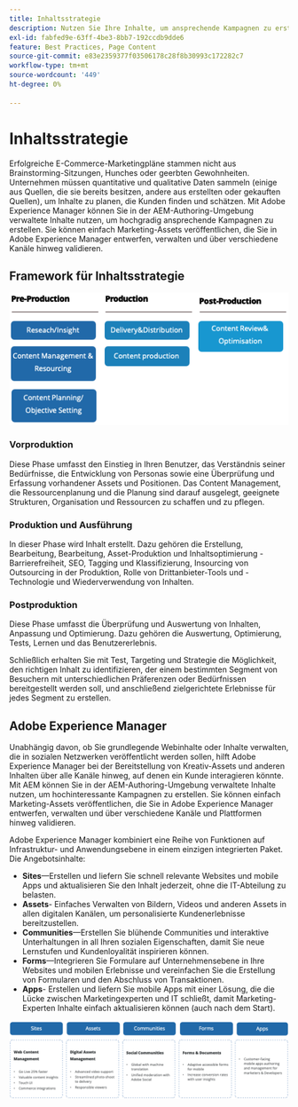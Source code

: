 ```yaml
---
title: Inhaltsstrategie
description: Nutzen Sie Ihre Inhalte, um ansprechende Kampagnen zu erstellen, die Ihre Kunden ansprechen.
exl-id: fabfed9e-63ff-4be3-8bb7-192ccdb9dde6
feature: Best Practices, Page Content
source-git-commit: e83e2359377f03506178c28f8b30993c172282c7
workflow-type: tm+mt
source-wordcount: '449'
ht-degree: 0%

---
```


# Inhaltsstrategie

Erfolgreiche E-Commerce-Marketingpläne stammen nicht aus Brainstorming-Sitzungen, Hunches oder geerbten Gewohnheiten. Unternehmen müssen quantitative und qualitative Daten sammeln (einige aus Quellen, die sie bereits besitzen, andere aus erstellten oder gekauften Quellen), um Inhalte zu planen, die Kunden finden und schätzen. Mit Adobe Experience Manager können Sie in der AEM-Authoring-Umgebung verwaltete Inhalte nutzen, um hochgradig ansprechende Kampagnen zu erstellen. Sie können einfach Marketing-Assets veröffentlichen, die Sie in Adobe Experience Manager entwerfen, verwalten und über verschiedene Kanäle hinweg validieren.

## Framework für Inhaltsstrategie

![Framework-Diagramm für Inhaltsstrategie](../../assets/playbooks/content-strategy-framework.png)

### Vorproduktion

Diese Phase umfasst den Einstieg in Ihren Benutzer, das Verständnis seiner Bedürfnisse, die Entwicklung von Personas sowie eine Überprüfung und Erfassung vorhandener Assets und Positionen. Das Content Management, die Ressourcenplanung und die Planung sind darauf ausgelegt, geeignete Strukturen, Organisation und Ressourcen zu schaffen und zu pflegen.

### Produktion und Ausführung

In dieser Phase wird Inhalt erstellt. Dazu gehören die Erstellung, Bearbeitung, Bearbeitung, Asset-Produktion und Inhaltsoptimierung - Barrierefreiheit, SEO, Tagging und Klassifizierung, Insourcing von Outsourcing in der Produktion, Rolle von Drittanbieter-Tools und -Technologie und Wiederverwendung von Inhalten.

### Postproduktion

Diese Phase umfasst die Überprüfung und Auswertung von Inhalten, Anpassung und Optimierung. Dazu gehören die Auswertung, Optimierung, Tests, Lernen und das Benutzererlebnis.

Schließlich erhalten Sie mit Test, Targeting und Strategie die Möglichkeit, den richtigen Inhalt zu identifizieren, der einem bestimmten Segment von Besuchern mit unterschiedlichen Präferenzen oder Bedürfnissen bereitgestellt werden soll, und anschließend zielgerichtete Erlebnisse für jedes Segment zu erstellen.

## Adobe Experience Manager

Unabhängig davon, ob Sie grundlegende Webinhalte oder Inhalte verwalten, die in sozialen Netzwerken veröffentlicht werden sollen, hilft Adobe Experience Manager bei der Bereitstellung von Kreativ-Assets und anderen Inhalten über alle Kanäle hinweg, auf denen ein Kunde interagieren könnte. Mit AEM können Sie in der AEM-Authoring-Umgebung verwaltete Inhalte nutzen, um hochinteressante Kampagnen zu erstellen. Sie können einfach Marketing-Assets veröffentlichen, die Sie in Adobe Experience Manager entwerfen, verwalten und über verschiedene Kanäle und Plattformen hinweg validieren.

Adobe Experience Manager kombiniert eine Reihe von Funktionen auf Infrastruktur- und Anwendungsebene in einem einzigen integrierten Paket. Die Angebotsinhalte:

- **Sites**—Erstellen und liefern Sie schnell relevante Websites und mobile Apps und aktualisieren Sie den Inhalt jederzeit, ohne die IT-Abteilung zu belasten.
- **Assets**- Einfaches Verwalten von Bildern, Videos und anderen Assets in allen digitalen Kanälen, um personalisierte Kundenerlebnisse bereitzustellen.
- **Communities**—Erstellen Sie blühende Communities und interaktive Unterhaltungen in all Ihren sozialen Eigenschaften, damit Sie neue Lernstufen und Kundenloyalität inspirieren können.
- **Forms**—Integrieren Sie Formulare auf Unternehmensebene in Ihre Websites und mobilen Erlebnisse und vereinfachen Sie die Erstellung von Formularen und den Abschluss von Transaktionen.
- **Apps**- Erstellen und liefern Sie mobile Apps mit einer Lösung, die die Lücke zwischen Marketingexperten und IT schließt, damit Marketing-Experten Inhalte einfach aktualisieren können (auch nach dem Start).

![Framework-Diagramm für Inhaltsstrategie](../../assets/playbooks/content-strategy-framework2.png)
